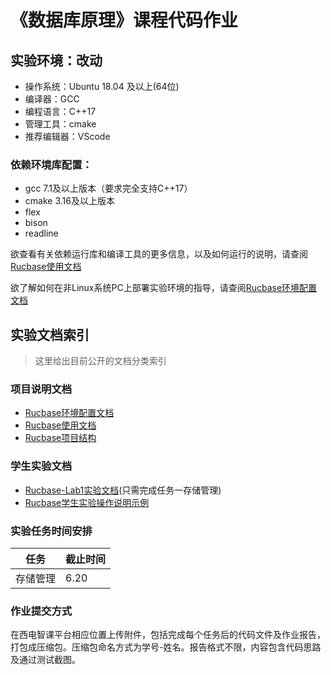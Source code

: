 # 《数据库原理》课程代码作业

## 实验环境：改动
- 操作系统：Ubuntu 18.04 及以上(64位)
- 编译器：GCC
- 编程语言：C++17
- 管理工具：cmake
- 推荐编辑器：VScode

### 依赖环境库配置：
- gcc 7.1及以上版本（要求完全支持C++17）
- cmake 3.16及以上版本
- flex
- bison
- readline

欲查看有关依赖运行库和编译工具的更多信息，以及如何运行的说明，请查阅[Rucbase使用文档](docs/Rucbase使用文档.md)

欲了解如何在非Linux系统PC上部署实验环境的指导，请查阅[Rucbase环境配置文档](docs/Rucbase环境配置文档.md)

## 实验文档索引

> 这里给出目前公开的文档分类索引

### 项目说明文档

- [Rucbase环境配置文档](docs/Rucbase环境配置文档.md)
- [Rucbase使用文档](docs/Rucbase使用文档.md)
- [Rucbase项目结构](docs/Rucbase项目结构.md)

### 学生实验文档

- [Rucbase-Lab1实验文档](docs/Rucbase-Lab1[实验文档].md)(只需完成任务一存储管理)
- [Rucbase学生实验操作说明示例](docs/Rucbase学生实验操作说明示例.md)

### 实验任务时间安排

| **任务**     |**截止时间**      |
| ------------ | ----------------- |
| 存储管理 | 6.20   |

### 作业提交方式
在西电智课平台相应位置上传附件，包括完成每个任务后的代码文件及作业报告，打包成压缩包。压缩包命名方式为学号-姓名。报告格式不限，内容包含代码思路及通过测试截图。

